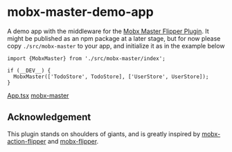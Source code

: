 # mobx-master-demo-app

A demo app with the middleware for the [Mobx Master Flipper Plugin](https://github.com/tranjog/flipper-plugin-mobx-master).
It might be published as an npm package at a later stage, but for now please copy `./src/mobx-master` to your app, and initialize it as in the example below

```
import {MobxMaster} from './src/mobx-master/index';

if (__DEV__) {
  MobxMaster(['TodoStore', TodoStore], ['UserStore', UserStore]);
}
```

[App.tsx](https://github.com/tranjog/mobx-master-demo-app/blob/main/App.tsx)
[mobx-master](https://github.com/tranjog/mobx-master-demo-app/blob/main/src/mobx-master/index.ts)

## Acknowledgement

This plugin stands on shoulders of giants, and is greatly inspired by [mobx-action-flipper](https://github.com/chvanlennep/mobx-action-flipper) and [mobx-flipper](https://github.com/khorark/mobx-flipper).

